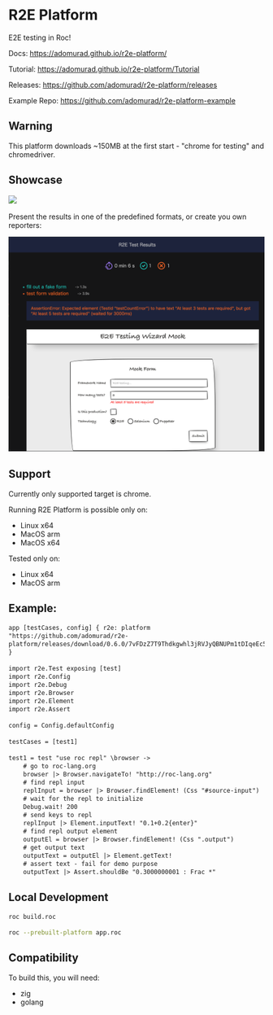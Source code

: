 # R2E Platform

E2E testing in Roc!

Docs: https://adomurad.github.io/r2e-platform/

Tutorial: https://adomurad.github.io/r2e-platform/Tutorial

Releases: https://github.com/adomurad/r2e-platform/releases

Example Repo: https://github.com/adomurad/r2e-platform-example

## Warning

This platform downloads ~150MB at the first start - "chrome for testing" and
chromedriver.

## Showcase

![](./images/R2E-showcase.gif)

Present the results in one of the predefined formats, or create you own reporters:

![](./images/R2E-results.png)

## Support

Currently only supported target is chrome.

Running R2E Platform is possible only on:

- Linux x64
- MacOS arm
- MacOS x64

Tested only on:

- Linux x64
- MacOS arm

## Example:

```roc
app [testCases, config] { r2e: platform "https://github.com/adomurad/r2e-platform/releases/download/0.6.0/7vFDzZ7T9Thdkgwhl3jRVJyQBNUPm1tDIqeEc5RhRnI.tar.br" }

import r2e.Test exposing [test]
import r2e.Config
import r2e.Debug
import r2e.Browser
import r2e.Element
import r2e.Assert

config = Config.defaultConfig

testCases = [test1]

test1 = test "use roc repl" \browser ->
    # go to roc-lang.org
    browser |> Browser.navigateTo! "http://roc-lang.org"
    # find repl input
    replInput = browser |> Browser.findElement! (Css "#source-input")
    # wait for the repl to initialize
    Debug.wait! 200
    # send keys to repl
    replInput |> Element.inputText! "0.1+0.2{enter}"
    # find repl output element
    outputEl = browser |> Browser.findElement! (Css ".output")
    # get output text
    outputText = outputEl |> Element.getText!
    # assert text - fail for demo purpose
    outputText |> Assert.shouldBe "0.3000000001 : Frac *"
```

## Local Development

```sh
roc build.roc
```

```sh
roc --prebuilt-platform app.roc
```

## Compatibility

To build this, you will need:

- zig
- golang
